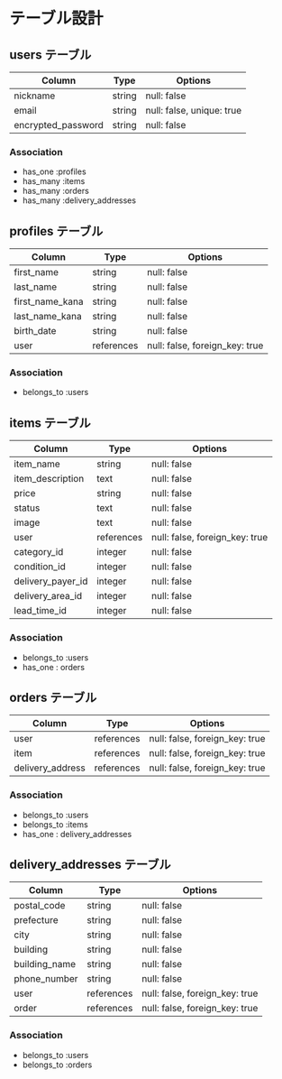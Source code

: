 # テーブル設計

## users テーブル

| Column             | Type   | Options     |
| ------------------ | ------ | ----------- |
| nickname           | string | null: false |
| email              | string | null: false, unique: true |
| encrypted_password | string | null: false |

### Association

- has_one  :profiles
- has_many :items
- has_many :orders
- has_many :delivery_addresses


## profiles テーブル

| Column             | Type   | Options     |
| ------------------ | ------ | ----------- |
| first_name         | string | null: false |
| last_name          | string | null: false |
| first_name_kana    | string | null: false |
| last_name_kana     | string | null: false |
| birth_date         | string | null: false |
| user               | references | null: false, foreign_key: true |

### Association

- belongs_to :users


## items テーブル

| Column             | Type       | Options     |
| ------------------ | ---------- | ----------- |
| item_name          | string     | null: false |
| item_description   | text       | null: false |
| price              | string     | null: false |
| status             | text       | null: false |
| image              | text       | null: false |
| user               | references | null: false, foreign_key: true |
| category_id        | integer    | null: false |
| condition_id       | integer    | null: false |
| delivery_payer_id  | integer    | null: false |
| delivery_area_id   | integer    | null: false |
| lead_time_id       | integer    | null: false |

### Association

- belongs_to :users
- has_one : orders


## orders テーブル

| Column             | Type       | Options     |
| ------------------ | ---------- | ----------- |
| user               | references | null: false, foreign_key: true |
| item               | references | null: false, foreign_key: true |
| delivery_address   | references | null: false, foreign_key: true |

### Association

- belongs_to :users
- belongs_to :items
- has_one : delivery_addresses


## delivery_addresses テーブル

| Column             | Type       | Options     |
| ------------------ | ---------- | ----------- |
| postal_code        | string     | null: false |
| prefecture         | string     | null: false |
| city               | string     | null: false |
| building           | string     | null: false |
| building_name      | string     | null: false |
| phone_number       | string     | null: false |
| user               | references | null: false, foreign_key: true |
| order              | references | null: false, foreign_key: true |

### Association

- belongs_to :users
- belongs_to :orders
